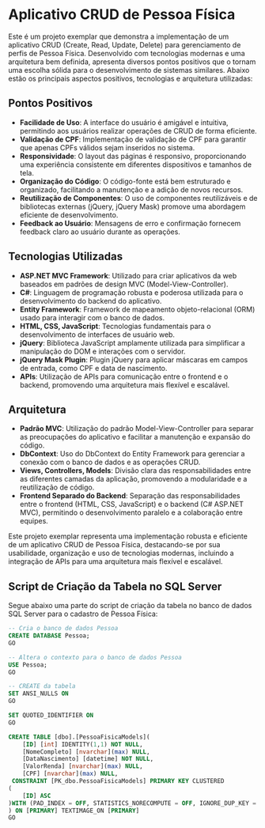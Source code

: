 # Aplicativo CRUD de Pessoa Física
Este é um projeto exemplar que demonstra a implementação de um aplicativo CRUD (Create, Read, Update, Delete) para gerenciamento de perfis de Pessoa Física. Desenvolvido com tecnologias modernas e uma arquitetura bem definida, apresenta diversos pontos positivos que o tornam uma escolha sólida para o desenvolvimento de sistemas similares. Abaixo estão os principais aspectos positivos, tecnologias e arquitetura utilizadas:

## Pontos Positivos
- **Facilidade de Uso**: A interface do usuário é amigável e intuitiva, permitindo aos usuários realizar operações de CRUD de forma eficiente.
- **Validação de CPF**: Implementação de validação de CPF para garantir que apenas CPFs válidos sejam inseridos no sistema.
- **Responsividade**: O layout das páginas é responsivo, proporcionando uma experiência consistente em diferentes dispositivos e tamanhos de tela.
- **Organização do Código**: O código-fonte está bem estruturado e organizado, facilitando a manutenção e a adição de novos recursos.
- **Reutilização de Componentes**: O uso de componentes reutilizáveis e de bibliotecas externas (jQuery, jQuery Mask) promove uma abordagem eficiente de desenvolvimento.
- **Feedback ao Usuário**: Mensagens de erro e confirmação fornecem feedback claro ao usuário durante as operações.

## Tecnologias Utilizadas
- **ASP.NET MVC Framework**: Utilizado para criar aplicativos da web baseados em padrões de design MVC (Model-View-Controller).
- **C#**: Linguagem de programação robusta e poderosa utilizada para o desenvolvimento do backend do aplicativo.
- **Entity Framework**: Framework de mapeamento objeto-relacional (ORM) usado para interagir com o banco de dados.
- **HTML, CSS, JavaScript**: Tecnologias fundamentais para o desenvolvimento de interfaces de usuário web.
- **jQuery**: Biblioteca JavaScript amplamente utilizada para simplificar a manipulação do DOM e interações com o servidor.
- **jQuery Mask Plugin**: Plugin jQuery para aplicar máscaras em campos de entrada, como CPF e data de nascimento.
- **APIs**: Utilização de APIs para comunicação entre o frontend e o backend, promovendo uma arquitetura mais flexível e escalável.

## Arquitetura
- **Padrão MVC**: Utilização do padrão Model-View-Controller para separar as preocupações do aplicativo e facilitar a manutenção e expansão do código.
- **DbContext**: Uso do DbContext do Entity Framework para gerenciar a conexão com o banco de dados e as operações CRUD.
- **Views, Controllers, Models**: Divisão clara das responsabilidades entre as diferentes camadas da aplicação, promovendo a modularidade e a reutilização de código.
- **Frontend Separado do Backend**: Separação das responsabilidades entre o frontend (HTML, CSS, JavaScript) e o backend (C# ASP.NET MVC), permitindo o desenvolvimento paralelo e a colaboração entre equipes.

Este projeto exemplar representa uma implementação robusta e eficiente de um aplicativo CRUD de Pessoa Física, destacando-se por sua usabilidade, organização e uso de tecnologias modernas, incluindo a integração de APIs para uma arquitetura mais flexível e escalável.

## Script de Criação da Tabela no SQL Server

Segue abaixo uma parte do script de criação da tabela no banco de dados SQL Server para o cadastro de Pessoa Física:
```sql
-- Cria o banco de dados Pessoa
CREATE DATABASE Pessoa;
GO

-- Altera o contexto para o banco de dados Pessoa
USE Pessoa;
GO

-- CREATE da tabela 
SET ANSI_NULLS ON
GO

SET QUOTED_IDENTIFIER ON
GO

CREATE TABLE [dbo].[PessoaFisicaModels](
	[ID] [int] IDENTITY(1,1) NOT NULL,
	[NomeCompleto] [nvarchar](max) NULL,
	[DataNascimento] [datetime] NOT NULL,
	[ValorRenda] [nvarchar](max) NULL,
	[CPF] [nvarchar](max) NULL,
 CONSTRAINT [PK_dbo.PessoaFisicaModels] PRIMARY KEY CLUSTERED 
(
	[ID] ASC
)WITH (PAD_INDEX = OFF, STATISTICS_NORECOMPUTE = OFF, IGNORE_DUP_KEY = OFF, ALLOW_ROW_LOCKS = ON, ALLOW_PAGE_LOCKS = ON, OPTIMIZE_FOR_SEQUENTIAL_KEY = OFF) ON [PRIMARY]
) ON [PRIMARY] TEXTIMAGE_ON [PRIMARY]
GO
